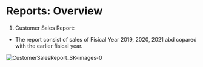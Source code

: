 # Reports: Overview

1. Customer Sales Report:
  - The report consist of sales of Fisical Year 2019, 2020, 2021 abd copared with the earlier fisical year.

    
![CustomerSalesReport_SK-images-0](https://github.com/user-attachments/assets/40795279-74b8-495b-b994-88966cce8f5d)

